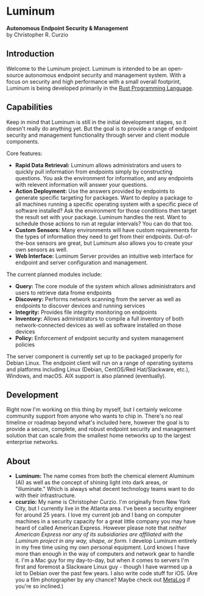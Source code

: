# Luminum
**Autonomous Endpoint Security &amp; Management**  
by Christopher R. Curzio

## Introduction
Welcome to the Luminum project. Luminum is intended to be an open-source autonomous endpoint security and management system. With a focus on security and high performance with a small overall footprint, Luminum is being developed primarily in the [Rust Programming Language](https://www.rust-lang.org/). 

## Capabilities
Keep in mind that Luminum is still in the initial development stages, so it doesn't really do anything yet. But the goal is to provide a range of endpoint security and management functionality through server and client module components.

Core features:
- **Rapid Data Retrieval:** Luminum allows administrators and users to quickly pull information from endpoints simply by constructing questions. You ask the environment for information, and any endpoints with relevent information will answer your questions.
- **Action Deployment:** Use the answers provided by endpoints to generate specific targeting for packages. Want to deploy a package to all machines running a specific operating system with a specific piece of software installed? Ask the environment for those conditions then target the result set with your package. Luminum handles the rest. Want to schedule those actions to run at regular intervals? You can do that too.
- **Custom Sensors:** Many environments will have custom requirements for the types of information they need to get from their endpoints. Out-of-the-box sensors are great, but Luminum also allows you to create your own sensors as well.
- **Web Interface:** Luminum Server provides an intuitive web interface for endpoint and server configuration and management. 

The current planned modules include:
- **Query:** The core module of the system which allows administrators and users to retrieve data frome endpoints
- **Discovery:** Performs network scanning from the server as well as endpoints to discover devices and running services
- **Integrity:** Provides file integrity monitoring on endpoints
- **Inventory:** Allows administrators to compile a full inventory of both network-connected devices as well as software installed on those devices
- **Policy:** Enforcement of endpoint security and system management policies

The server component is currently set up to be packaged properly for Debian Linux. The endpoint client will run on a range of operating systems and platforms including Linux (Debian, CentOS/Red Hat/Slackware, etc.), Windows, and macOS. AIX support is also planned (eventually). 

## Development
Right now I'm working on this thing by myself, but I certainly welcome community support from anyone who wants to chip in. There's no real timeline or roadmap beyond what's included here, however the goal is to provide a secure, complete, and robust endpoint security and management solution that can scale from the smallest home networks up to the largest enterprise networks. 

## About
- **Luminum:** The name comes from both the chemical element Aluminum (Al) as well as the concept of shining light into dark areas, or "illuminate." Which is always what decent technology teams want to do with their infrastructure. 
- **ccurzio:** My name is Christopher Curzio. I'm originally from New York City, but I currently live in the Atlanta area. I've been a security engineer for around 25 years. I love my current job and I bang on computer machines in a security capacity for a great little company you may have heard of called American Express. However please note that *neither American Express nor any of its subsidiaries are affiliated with the Luminum project in any way, shape, or form.* I develop Luminum entirely in my free time using my own personal equipment. Lord knows I have more than enough in the way of computers and network gear to handle it. I'm a Mac guy for my day-to-day, but when it comes to servers I'm first and foremost a Slackware Linux guy - though I have warmed up a lot to Debian over the past few years. I also write code stuff for iOS. (Are you a film photographer by any chance? Maybe check out [MetaLog](https://apps.apple.com/us/app/metalog/id1475309518) if you're so inclined.)

